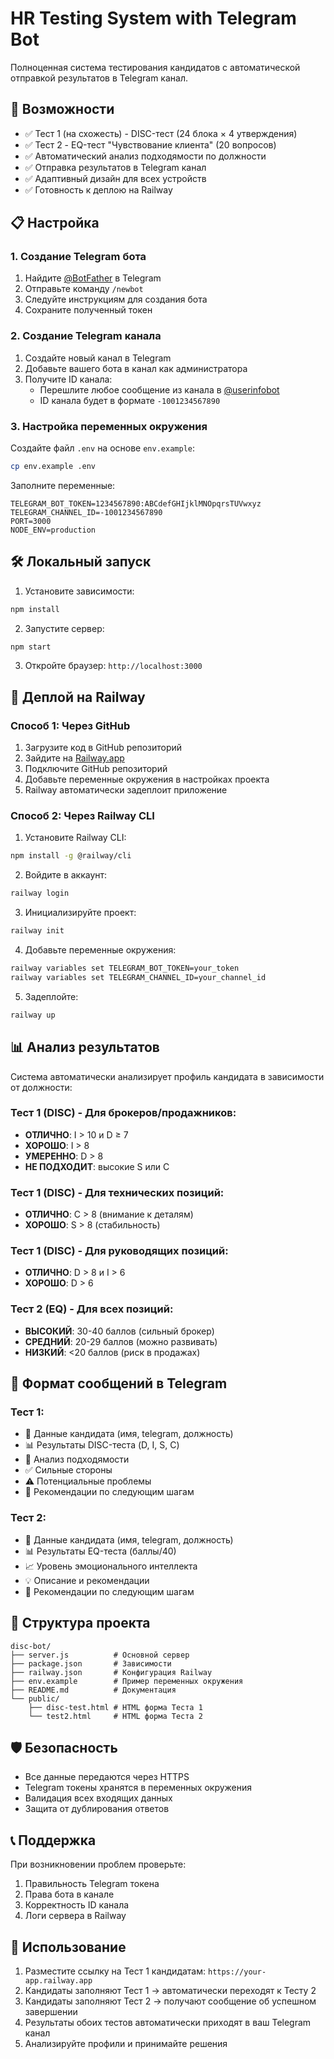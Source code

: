 # HR Testing System with Telegram Bot

Полноценная система тестирования кандидатов с автоматической отправкой результатов в Telegram канал.

## 🚀 Возможности

- ✅ Тест 1 (на схожесть) - DISC-тест (24 блока × 4 утверждения)
- ✅ Тест 2 - EQ-тест "Чувствование клиента" (20 вопросов)
- ✅ Автоматический анализ подходямости по должности
- ✅ Отправка результатов в Telegram канал
- ✅ Адаптивный дизайн для всех устройств
- ✅ Готовность к деплою на Railway

## 📋 Настройка

### 1. Создание Telegram бота

1. Найдите [@BotFather](https://t.me/botfather) в Telegram
2. Отправьте команду `/newbot`
3. Следуйте инструкциям для создания бота
4. Сохраните полученный токен

### 2. Создание Telegram канала

1. Создайте новый канал в Telegram
2. Добавьте вашего бота в канал как администратора
3. Получите ID канала:
   - Перешлите любое сообщение из канала в [@userinfobot](https://t.me/userinfobot)
   - ID канала будет в формате `-1001234567890`

### 3. Настройка переменных окружения

Создайте файл `.env` на основе `env.example`:

```bash
cp env.example .env
```

Заполните переменные:

```env
TELEGRAM_BOT_TOKEN=1234567890:ABCdefGHIjklMNOpqrsTUVwxyz
TELEGRAM_CHANNEL_ID=-1001234567890
PORT=3000
NODE_ENV=production
```

## 🛠 Локальный запуск

1. Установите зависимости:
```bash
npm install
```

2. Запустите сервер:
```bash
npm start
```

3. Откройте браузер: `http://localhost:3000`

## 🚀 Деплой на Railway

### Способ 1: Через GitHub

1. Загрузите код в GitHub репозиторий
2. Зайдите на [Railway.app](https://railway.app)
3. Подключите GitHub репозиторий
4. Добавьте переменные окружения в настройках проекта
5. Railway автоматически задеплоит приложение

### Способ 2: Через Railway CLI

1. Установите Railway CLI:
```bash
npm install -g @railway/cli
```

2. Войдите в аккаунт:
```bash
railway login
```

3. Инициализируйте проект:
```bash
railway init
```

4. Добавьте переменные окружения:
```bash
railway variables set TELEGRAM_BOT_TOKEN=your_token
railway variables set TELEGRAM_CHANNEL_ID=your_channel_id
```

5. Задеплойте:
```bash
railway up
```

## 📊 Анализ результатов

Система автоматически анализирует профиль кандидата в зависимости от должности:

### Тест 1 (DISC) - Для брокеров/продажников:
- **ОТЛИЧНО**: I > 10 и D ≥ 7
- **ХОРОШО**: I > 8
- **УМЕРЕННО**: D > 8
- **НЕ ПОДХОДИТ**: высокие S или C

### Тест 1 (DISC) - Для технических позиций:
- **ОТЛИЧНО**: C > 8 (внимание к деталям)
- **ХОРОШО**: S > 8 (стабильность)

### Тест 1 (DISC) - Для руководящих позиций:
- **ОТЛИЧНО**: D > 8 и I > 6
- **ХОРОШО**: D > 6

### Тест 2 (EQ) - Для всех позиций:
- **ВЫСОКИЙ**: 30-40 баллов (сильный брокер)
- **СРЕДНИЙ**: 20-29 баллов (можно развивать)
- **НИЗКИЙ**: <20 баллов (риск в продажах)

## 📱 Формат сообщений в Telegram

### Тест 1:
- 👤 Данные кандидата (имя, telegram, должность)
- 📊 Результаты DISC-теста (D, I, S, C)
- 🎯 Анализ подходямости
- ✅ Сильные стороны
- ⚠️ Потенциальные проблемы
- 🔗 Рекомендации по следующим шагам

### Тест 2:
- 👤 Данные кандидата (имя, telegram, должность)
- 📊 Результаты EQ-теста (баллы/40)
- 📈 Уровень эмоционального интеллекта
- 💡 Описание и рекомендации
- 🔗 Рекомендации по следующим шагам

## 🔧 Структура проекта

```
disc-bot/
├── server.js          # Основной сервер
├── package.json       # Зависимости
├── railway.json       # Конфигурация Railway
├── env.example        # Пример переменных окружения
├── README.md          # Документация
└── public/
    ├── disc-test.html # HTML форма Теста 1
    └── test2.html     # HTML форма Теста 2
```

## 🛡 Безопасность

- Все данные передаются через HTTPS
- Telegram токены хранятся в переменных окружения
- Валидация всех входящих данных
- Защита от дублирования ответов

## 📞 Поддержка

При возникновении проблем проверьте:
1. Правильность Telegram токена
2. Права бота в канале
3. Корректность ID канала
4. Логи сервера в Railway

## 🎯 Использование

1. Разместите ссылку на Тест 1 кандидатам: `https://your-app.railway.app`
2. Кандидаты заполняют Тест 1 → автоматически переходят к Тесту 2
3. Кандидаты заполняют Тест 2 → получают сообщение об успешном завершении
4. Результаты обоих тестов автоматически приходят в ваш Telegram канал
5. Анализируйте профили и принимайте решения
